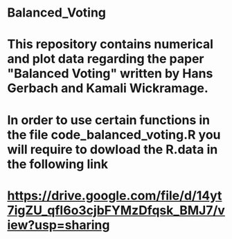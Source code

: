 # Balanced_Voting
# This repository contains numerical and plot data regarding the paper "Balanced Voting" written by Hans Gerbach and Kamali Wickramage. 
# In order to use certain functions in the file code_balanced_voting.R you will require to dowload the R.data in the following link  
# https://drive.google.com/file/d/14yt7igZU_qfI6o3cjbFYMzDfqsk_BMJ7/view?usp=sharing
